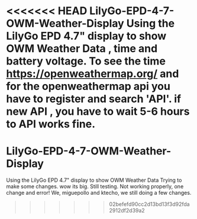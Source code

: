 <<<<<<< HEAD
 LilyGo-EPD-4-7-OWM-Weather-Display
Using the LilyGo EPD 4.7" display to show OWM Weather Data , time and battery voltage.
To see the time https://openweathermap.org/ and for the openweathermap api you have to register and search 'API'.
if new API , you have to wait 5-6 hours to API works fine. 
=======
# LilyGo-EPD-4-7-OWM-Weather-Display
Using the LilyGo EPD 4.7" display to show OWM Weather Data
Trying to make some changes. wow its big.
Still testing. Not working properly, one change and error!
We, miguepollo and ktecho, we still doing a few changes.
>>>>>>> 02befefd90cc2d13bd13f3d92fda2912df2d39a2
